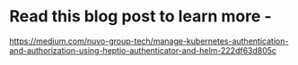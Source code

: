# Read this blog post to learn more -

https://medium.com/nuvo-group-tech/manage-kubernetes-authentication-and-authorization-using-heptio-authenticator-and-helm-222df63d805c
